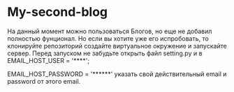 # My-second-blog
На данный момент можно пользоваться Блогов, но еще не добавил полностью фунционал.
Но если вы хотите уже его испробовать, то клонируйте репозиторий создайте виртуальное окружение и запускайте сервер.
Перед запуском не забудьте открыть файл setting.py и в 
EMAIL_HOST_USER = '****';

EMAIL_HOST_PASSWORD = '******' 
указать свой действительный email и password от этого email. 
